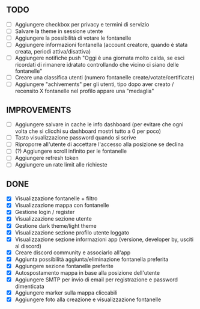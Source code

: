 ## TODO

- [ ] Aggiungere checkbox per privacy e termini di servizio
- [ ] Salvare la theme in sessione utente
- [ ] Aggiungere la possibilità di votare le fontanelle
- [ ] Aggiungere informazioni fontanella (account creatore, quando è stata creata, periodi attiva/disattiva)
- [ ] Aggiungere notifiche push "Oggi è una giornata molto calda, se esci ricordati di rimanere idratato controllando che vicino ci siano delle fontanelle"
- [ ] Creare una classifica utenti (numero fontanelle create/votate/certificate)
- [ ] Aggiungere "achivements" per gli utenti, tipo dopo aver creato / recensito X fontanelle nel profilo appare una "medaglia"

## IMPROVEMENTS

- [ ] Aggiungere salvare in cache le info dashboard (per evitare che ogni volta che si clicchi su dashboard mostri tutto a 0 per poco)
- [ ] Tasto visualizzazione password quando si scrive
- [ ] Riproporre all'utente di accettare l'accesso alla posizione se declina
- [ ] (?) Aggiungere scroll infinito per le fontanelle
- [ ] Aggiungere refresh token
- [ ] Aggiungere un rate limit alle richieste

## DONE

- [x] Visualizzazione fontanelle + filtro
- [x] Visualizzazione mappa con fontanelle
- [x] Gestione login / register
- [x] Visualizzazione sezione utente
- [x] Gestione dark theme/light theme
- [x] Visualizzazione sezione profilo utente loggato
- [x] Visualizzazione sezione informazioni app (versione, developer by, usciti al discord)
- [x] Creare discord community e associarlo all'app
- [x] Aggiunta possibilità aggiunta/eliminazione fontanella preferita
- [x] Aggiungere sezione fontanelle preferite
- [X] Autospostamento mappa in base alla posizione dell'utente
- [x] Aggiungere SMTP per invio di email per registrazione e password dimenticata
- [X] Aggiungere marker sulla mappa cliccabili
- [x] Aggiungere foto alla creazione e visualizzazione fontanelle
